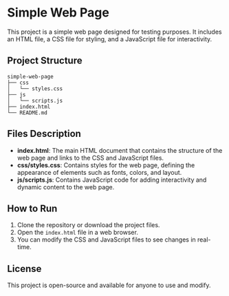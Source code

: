 # Simple Web Page

This project is a simple web page designed for testing purposes. It includes an HTML file, a CSS file for styling, and a JavaScript file for interactivity.

## Project Structure

```
simple-web-page
├── css
│   └── styles.css
├── js
│   └── scripts.js
├── index.html
└── README.md
```

## Files Description

- **index.html**: The main HTML document that contains the structure of the web page and links to the CSS and JavaScript files.
- **css/styles.css**: Contains styles for the web page, defining the appearance of elements such as fonts, colors, and layout.
- **js/scripts.js**: Contains JavaScript code for adding interactivity and dynamic content to the web page.

## How to Run

1. Clone the repository or download the project files.
2. Open the `index.html` file in a web browser.
3. You can modify the CSS and JavaScript files to see changes in real-time.

## License

This project is open-source and available for anyone to use and modify.